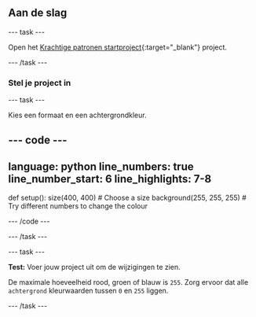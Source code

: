## Aan de slag

--- task ---

Open het [Krachtige patronen startproject](https://editor.raspberrypi.org/nl-NL/projects/powerful-patterns-starter){:target="_blank"} project.

--- /task ---

### Stel je project in

--- task ---

Kies een formaat en een achtergrondkleur.

--- code ---
---
language: python line_numbers: true line_number_start: 6
line_highlights: 7-8
---
def setup(): size(400, 400)  # Choose a size background(255, 255, 255)  # Try different numbers to change the colour

--- /code ---

--- /task ---

--- task ---

**Test:** Voer jouw project uit om de wijzigingen te zien.

De maximale hoeveelheid rood, groen of blauw is `255`. Zorg ervoor dat alle `achtergrond` kleurwaarden tussen `0` en `255` liggen.

--- /task ---


